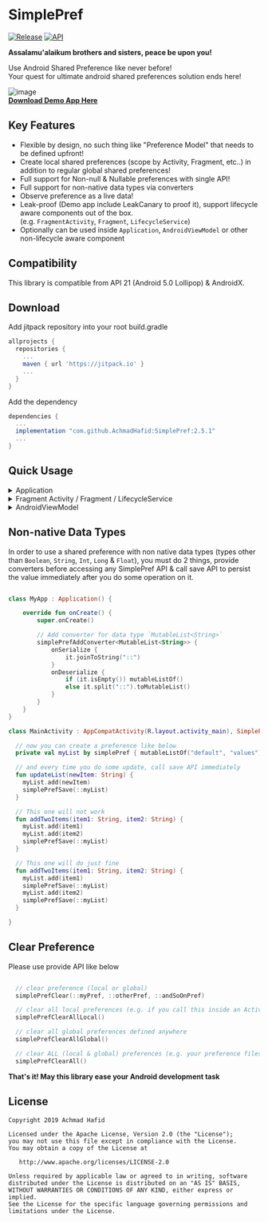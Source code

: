 SimplePref
==========

[![Release](https://jitpack.io/v/AchmadHafid/SimplePref.svg)](https://jitpack.io/#AchmadHafid/SimplePref)
[![API](https://img.shields.io/badge/API-21%2B-brightgreen.svg?style=flat)](https://android-arsenal.com/api?level=21)

**Assalamu'alaikum brothers and sisters, peace be upon you!**

Use Android Shared Preference like never before!<br />
Your quest for ultimate android shared preferences solution ends here!

![image](https://drive.google.com/uc?export=download&id=1hTpbapjA51gZrrfuhGFvDXwMQmJPSAcq)
<br />
[**Download Demo App Here**](https://github.com/AchmadHafid/SimplePref/releases/download/v2.5.0/SimplePref.v2.5.0.apk)


Key Features
--------
* Flexible by design, no such thing like "Preference Model" that needs to be defined upfront!
* Create local shared preferences (scope by Activity, Fragment, etc..) in addition to regular global shared preferences!
* Full support for Non-null & Nullable preferences with single API!
* Full support for non-native data types via converters
* Observe preference as a live data!
* Leak-proof (Demo app include LeakCanary to proof it), support lifecycle aware components out of the box.<br />
  (e.g. `FragmentActivity`, `Fragment`, `LifecycleService`)
* Optionally can be used inside `Application`, `AndroidViewModel` or other non-lifecycle aware component <br />


Compatibility
-------------

This library is compatible from API 21 (Android 5.0 Lollipop) & AndroidX.


Download
--------

Add jitpack repository into your root build.gradle

```groovy
allprojects {
  repositories {
    ...
    maven { url 'https://jitpack.io' }
    ...
  }
}
```

Add the dependency

```groovy
dependencies {
  ...
  implementation "com.github.AchmadHafid:SimplePref:2.5.1"
  ...
}
```


Quick Usage
-----------

<details>
  <summary>Application</summary>
  <br />

```kotlin

// 1. Enable API by making App class extend SimplePrefLifecycleOwner with its delegate like below
class MyApp : Application(), SimplePrefLifecycleOwner by SimplePrefApplication() {

    // 2. defined your shared preferences
    private var appTheme: Int? by simplePref("global_key_app_theme") // nullable global shared preference

    override fun onCreate() {
        super.onCreate()

        // 3. Attach context using below function
        attachSimplePrefContext(this)

        // 4. Use it like normal var/val
        appTheme?.let { applyTheme(it) }

        // 5.  Or create live data via extension function below
        simplePrefLiveData(appTheme, ::appTheme) {
            it?.let { applyTheme(it) }
        }
    }
}

```

</details>
<details>
  <summary>Fragment Activity / Fragment / LifecycleService </summary>
  <br />

```kotlin

// 1. Enable API by making class extend SimplePref interface
class MainActivity : AppCompatActivity(R.layout.activity_main), SimplePref {

    // 2. Defined your shared preferences
    private var showNotification by simplePref { false }             // non-null local shared preference with default value
    private var appTheme: Int? by simplePref("global_key_app_theme") // nullable global shared preference

    override fun onCreate(savedInstanceState: Bundle?) {
        super.onCreate(savedInstanceState)

        // 3. Observe it as live data if you want
        simplePrefLiveData(appTheme, ::appTheme) { theme ->
          theme?.let { changeTheme(it) }
        }
    }

    private fun changeTheme(newTheme: Int) {
      // 4. Or Use it like normal var/val
      appTheme = toggleTheme(newTheme)
    }

}
```

</details>
<details>
  <summary>AndroidViewModel</summary>
  <br />

```kotlin

// 1. Enable API by making view model class extend SimplePrefLifecycleOwner with its delegate like below
class HomeViewModel(application: Application) : AndroidViewModel(application),
    SimplePrefLifecycleOwner by SimplePrefViewModel(application) {

    // 2. Defined your shared preferences
    private var showNotification by simplePref { false }             // non-null local shared preference with default value
    private val appTheme: Int? by simplePref("global_key_app_theme") // nullable global shared preference

    // 3. Expose it as LiveData like below
    fun getAppTheme() = simplePrefLiveData(appTheme, ::appTheme)
}
```

</details>


Non-native Data Types
---------------------

In order to use a shared preference with non native data types (types other than `Boolean`, `String`, `Int`, `Long` & `Float`),
you must do 2 things, provide converters before accessing any SimplePref API & call save API to persist the value immediately after you do some operation on it.

```kotlin

class MyApp : Application() {

    override fun onCreate() {
        super.onCreate()

        // Add converter for data type `MutableList<String>`
        simplePrefAddConverter<MutableList<String>> {
            onSerialize {
                it.joinToString("::")
            }
            onDeserialize {
                if (it.isEmpty()) mutableListOf()
                else it.split("::").toMutableList()
            }
        }
    }
}

class MainActivity : AppCompatActivity(R.layout.activity_main), SimplePref {

  // now you can create a preference like below
  private val myList by simplePref { mutableListOf("default", "values") }

  // and every time you do some update, call save API immediately
  fun updateList(newItem: String) {
    myList.add(newItem)
    simplePrefSave(::myList)
  }

  // This one will not work
  fun addTwoItems(item1: String, item2: String) {
    myList.add(item1)
    myList.add(item2)
    simplePrefSave(::myList)
  }

  // This one will do just fine
  fun addTwoItems(item1: String, item2: String) {
    myList.add(item1)
    simplePrefSave(::myList)
    myList.add(item2)
    simplePrefSave(::myList)
  }

}

```


Clear Preference
---------------------

Please use provide API like below

```kotlin

  // clear preference (local or global)
  simplePrefClear(::myPref, ::otherPref, ::andSoOnPref)

  // clear all local preferences (e.g. if you call this inside an Activity, all its local preference will be cleared)
  simplePrefClearAllLocal()

  // clear all global preferences defined anywhere
  simplePrefClearAllGlobal()

  // clear ALL (local & global) preferences (e.g. your preference files will be empty)
  simplePrefClearAll()


```


__That's it! May this library ease your Android development task__


License
-------

    Copyright 2019 Achmad Hafid

    Licensed under the Apache License, Version 2.0 (the "License");
    you may not use this file except in compliance with the License.
    You may obtain a copy of the License at

       http://www.apache.org/licenses/LICENSE-2.0

    Unless required by applicable law or agreed to in writing, software
    distributed under the License is distributed on an "AS IS" BASIS,
    WITHOUT WARRANTIES OR CONDITIONS OF ANY KIND, either express or implied.
    See the License for the specific language governing permissions and
    limitations under the License.

